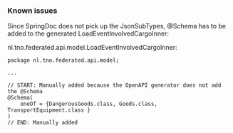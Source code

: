 ### Known issues

Since SpringDoc does not pick up the JsonSubTypes, @Schema has to be added to the generated LoadEventInvolvedCargoInner:

nl.tno.federated.api.model.LoadEventInvolvedCargoInner:

```
package nl.tno.federated.api.model;

...

// START: Manually added because the OpenAPI generator does not add the @Schema
@Schema(
    oneOf = {DangerousGoods.class, Goods.class, TransportEquipment.class }
)
// END: Manually added
```